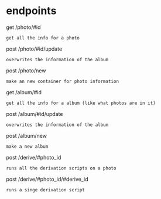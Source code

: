 # endpoints

get /photo/\#id

    get all the info for a photo
    
post /photo/\#id/update

    overwrites the information of the album
    
post /photo/new

    make an new container for photo information

get /album/\#id

    get all the info for a album (like what photos are in it)
    
post /album/\#id/update

    overwrites the information of the album
    
post /album/new

    make a new album

post /derive/\#photo_id

    runs all the derivation scripts on a photo
    
post /derive/\#photo_id/\#derive_id

    runs a singe derivation script